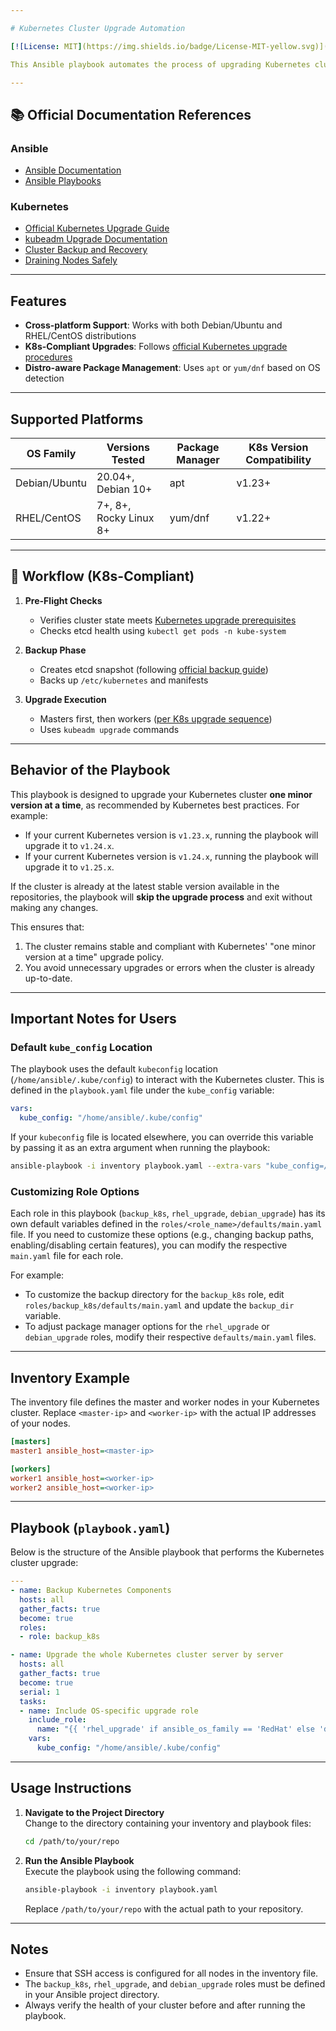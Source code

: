 ```yaml
---

# Kubernetes Cluster Upgrade Automation

[![License: MIT](https://img.shields.io/badge/License-MIT-yellow.svg)](https://opensource.org/licenses/MIT)

This Ansible playbook automates the process of upgrading Kubernetes clusters across **both Debian and RHEL/CentOS** systems. It follows Kubernetes upgrade best practices while handling distribution-specific package management.

---
```


## 📚 Official Documentation References

### Ansible
- [Ansible Documentation](https://docs.ansible.com/)
- [Ansible Playbooks](https://docs.ansible.com/ansible/latest/playbook_guide/index.html)

### Kubernetes
- [Official Kubernetes Upgrade Guide](https://kubernetes.io/docs/tasks/administer-cluster/kubeadm/kubeadm-upgrade/)
- [kubeadm Upgrade Documentation](https://kubernetes.io/docs/reference/setup-tools/kubeadm/kubeadm-upgrade/)
- [Cluster Backup and Recovery](https://kubernetes.io/docs/tasks/administer-cluster/configure-upgrade-etcd/#backing-up-an-etcd-cluster)
- [Draining Nodes Safely](https://kubernetes.io/docs/tasks/administer-cluster/safely-drain-node/)

---

## Features

- **Cross-platform Support**: Works with both Debian/Ubuntu and RHEL/CentOS distributions  
- **K8s-Compliant Upgrades**: Follows [official Kubernetes upgrade procedures](https://kubernetes.io/docs/tasks/administer-cluster/kubeadm/kubeadm-upgrade/)  
- **Distro-aware Package Management**: Uses `apt` or `yum/dnf` based on OS detection  

---

## Supported Platforms

| OS Family      | Versions Tested          | Package Manager | K8s Version Compatibility |
|----------------|--------------------------|-----------------|---------------------------|
| Debian/Ubuntu  | 20.04+, Debian 10+       | apt             | v1.23+                    |
| RHEL/CentOS    | 7+, 8+, Rocky Linux 8+   | yum/dnf         | v1.22+                    |

---

## 🔄 Workflow (K8s-Compliant)

1. **Pre-Flight Checks**  
   - Verifies cluster state meets [Kubernetes upgrade prerequisites](https://kubernetes.io/docs/tasks/administer-cluster/kubeadm/kubeadm-upgrade/#before-you-begin)  
   - Checks etcd health using `kubectl get pods -n kube-system`

2. **Backup Phase**  
   - Creates etcd snapshot (following [official backup guide](https://kubernetes.io/docs/tasks/administer-cluster/configure-upgrade-etcd/#backing-up-an-etcd-cluster))  
   - Backs up `/etc/kubernetes` and manifests

3. **Upgrade Execution**  
   - Masters first, then workers ([per K8s upgrade sequence](https://kubernetes.io/docs/tasks/administer-cluster/kubeadm/kubeadm-upgrade/#upgrade-control-plane))  
   - Uses `kubeadm upgrade` commands  

---

## Behavior of the Playbook

This playbook is designed to upgrade your Kubernetes cluster **one minor version at a time**, as recommended by Kubernetes best practices. For example:
- If your current Kubernetes version is `v1.23.x`, running the playbook will upgrade it to `v1.24.x`.
- If your current Kubernetes version is `v1.24.x`, running the playbook will upgrade it to `v1.25.x`.

If the cluster is already at the latest stable version available in the repositories, the playbook will **skip the upgrade process** and exit without making any changes.

This ensures that:
1. The cluster remains stable and compliant with Kubernetes' "one minor version at a time" upgrade policy.
2. You avoid unnecessary upgrades or errors when the cluster is already up-to-date.

---

## Important Notes for Users

### Default `kube_config` Location
The playbook uses the default `kubeconfig` location (`/home/ansible/.kube/config`) to interact with the Kubernetes cluster. This is defined in the `playbook.yaml` file under the `kube_config` variable:

```yaml
vars:
  kube_config: "/home/ansible/.kube/config"
```

If your `kubeconfig` file is located elsewhere, you can override this variable by passing it as an extra argument when running the playbook:

```bash
ansible-playbook -i inventory playbook.yaml --extra-vars "kube_config=/path/to/your/kubeconfig"
```

### Customizing Role Options
Each role in this playbook (`backup_k8s`, `rhel_upgrade`, `debian_upgrade`) has its own default variables defined in the `roles/<role_name>/defaults/main.yaml` file. If you need to customize these options (e.g., changing backup paths, enabling/disabling certain features), you can modify the respective `main.yaml` file for each role.

For example:
- To customize the backup directory for the `backup_k8s` role, edit `roles/backup_k8s/defaults/main.yaml` and update the `backup_dir` variable.
- To adjust package manager options for the `rhel_upgrade` or `debian_upgrade` roles, modify their respective `defaults/main.yaml` files.

---

## Inventory Example

The inventory file defines the master and worker nodes in your Kubernetes cluster. Replace `<master-ip>` and `<worker-ip>` with the actual IP addresses of your nodes.

```ini
[masters]
master1 ansible_host=<master-ip>

[workers]
worker1 ansible_host=<worker-ip>
worker2 ansible_host=<worker-ip>
```

---

## Playbook (`playbook.yaml`)

Below is the structure of the Ansible playbook that performs the Kubernetes cluster upgrade:

```yaml
---
- name: Backup Kubernetes Components
  hosts: all
  gather_facts: true
  become: true
  roles:
  - role: backup_k8s

- name: Upgrade the whole Kubernetes cluster server by server
  hosts: all
  gather_facts: true
  become: true
  serial: 1
  tasks:
  - name: Include OS-specific upgrade role
    include_role:
      name: "{{ 'rhel_upgrade' if ansible_os_family == 'RedHat' else 'debian_upgrade' }}"
    vars:
      kube_config: "/home/ansible/.kube/config"
```

---

## Usage Instructions

1. **Navigate to the Project Directory**  
   Change to the directory containing your inventory and playbook files:

   ```bash
   cd /path/to/your/repo
   ```

2. **Run the Ansible Playbook**  
   Execute the playbook using the following command:

   ```bash
   ansible-playbook -i inventory playbook.yaml
   ```

   Replace `/path/to/your/repo` with the actual path to your repository.

---

## Notes

- Ensure that SSH access is configured for all nodes in the inventory file.
- The `backup_k8s`, `rhel_upgrade`, and `debian_upgrade` roles must be defined in your Ansible project directory.
- Always verify the health of your cluster before and after running the playbook.

